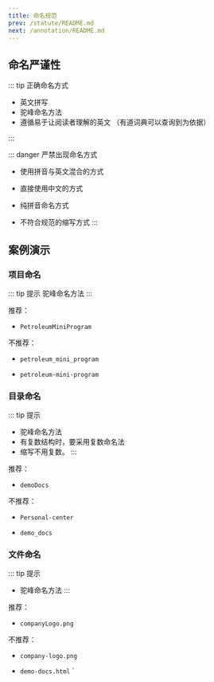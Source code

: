 ```yaml
---
title: 命名规范
prev: /statute/README.md
next: /annotation/README.md
---
```


## 命名严谨性

::: tip 正确命名方式

- 英文拼写
- 驼峰命名方法
- 遵循易于让阅读者理解的英文
  （有道词典可以查询到为依据）

:::

::: danger 严禁出现命名方式

- 使用拼音与英文混合的方式

- 直接使用中文的方式

- 纯拼音命名方式

- 不符合规范的缩写方式
  :::

## 案例演示
### 项目命名

::: tip 提示
驼峰命名方法
:::

推荐：
- `PetroleumMiniProgram`


不推荐：

- `petroleum_mini_program`

- `petroleum-mini-program`

### 目录命名

::: tip 提示

- 驼峰命名方法
- 有复数结构时，要采用复数命名法
- 缩写不用复数。
  :::

推荐：
- `demoDocs`



不推荐：

- `Personal-center`

- `demo_docs`

### 文件命名

::: tip 提示

- 驼峰命名方法
  :::

推荐：

- `companyLogo.png`


不推荐：


- `company-logo.png `

- `demo-docs.html`
`

